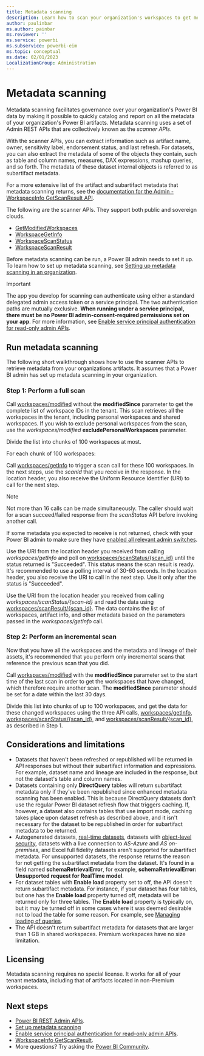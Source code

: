 ```yaml
---
title: Metadata scanning
description: Learn how to scan your organization's workspaces to get metadata about your organization's Power BI data assets.
author: paulinbar
ms.author: painbar
ms.reviewer: ''
ms.service: powerbi
ms.subservice: powerbi-eim
ms.topic: conceptual
ms.date: 02/01/2023
LocalizationGroup: Administration
---
```


# Metadata scanning

Metadata scanning facilitates governance over your organization's Power BI data by making it possible to quickly catalog and report on all the metadata of your organization's Power BI artifacts. Metadata scanning uses a set of Admin REST APIs that are collectively known as the *scanner APIs*.

With the scanner APIs, you can extract information such as artifact name, owner, sensitivity label, endorsement status, and last refresh. For datasets, you can also extract the metadata of some of the objects they contain, such as table and column names, measures, DAX expressions, mashup queries, and so forth. The metadata of these dataset internal objects is referred to as subartifact metadata.

For a more extensive list of the artifact and subartifact metadata that metadata scanning returns, see the [documentation for the Admin - WorkspaceInfo GetScanResult API](/rest/api/power-bi/admin/workspace-info-get-scan-result).

The following are the scanner APIs. They support both public and sovereign clouds.

* [GetModifiedWorkspaces](/rest/api/power-bi/admin/workspace-info-get-modified-workspaces)
* [WorkspaceGetInfo](/rest/api/power-bi/admin/workspace-info-post-workspace-info)
* [WorkspaceScanStatus](/rest/api/power-bi/admin/workspace-info-get-scan-status)
* [WorkspaceScanResult](/rest/api/power-bi/admin/workspace-info-get-scan-result)

Before metadata scanning can be run, a Power BI admin needs to set it up. To learn how to set up metadata scanning, see [Setting up metadata scanning in an organization](../admin/service-admin-metadata-scanning-setup.md).

> [!IMPORTANT]
> The app you develop for scanning can authenticate using either a standard delegated admin access token or a service principal. The two authentication paths are mutually exclusive. **When running under a service principal, there must be no Power BI admin-consent-required permissions set on your app**. For more information, see [Enable service principal authentication for read-only admin APIs](./read-only-apis-service-principal-authentication.md).

## Run metadata scanning

The following short walkthrough shows how to use the scanner APIs to retrieve metadata from your organizations artifacts. It assumes that a Power BI admin has set up metadata scanning in your organization.

### Step 1: Perform a full scan

Call [workspaces/modified](/rest/api/power-bi/admin/workspace-info-get-modified-workspaces) without the **modifiedSince** parameter to get the complete list of workspace IDs in the tenant. This scan retrieves all the workspaces in the tenant, including personal workspaces and shared workspaces. If you wish to exclude personal workspaces from the scan, use the *workspaces/modified* **excludePersonalWorkspaces** parameter.

Divide the list into chunks of 100 workspaces at most.

For each chunk of 100 workspaces:

Call [workspaces/getInfo](/rest/api/power-bi/admin/workspace-info-post-workspace-info) to trigger a scan call for these 100 workspaces. In the next steps, use the *scanId* that you receive in the response. In the location header, you also receive the Uniform Resource Identifier (URI) to call for the next step.

>[!NOTE]
> Not more than 16 calls can be made simultaneously. The caller should wait for a scan succeed/failed response from the *scanStatus* API before invoking another call.
>
> If some metadata you expected to receive is not returned, check with your Power BI admin to make sure they have [enabled all relevant admin switches](../admin/service-admin-metadata-scanning-setup.md).

Use the URI from the location header you received from calling *workspaces/getInfo* and poll on [workspaces/scanStatus/{scan_id}](/rest/api/power-bi/admin/workspace-info-get-scan-status) until the status returned is "Succeeded". This status means the scan result is ready. It's recommended to use a polling interval of 30-60 seconds. In the location header, you also receive the URI to call in the next step. Use it only after the status is "Succeeded".

Use the URI from the location header you received from calling *workspaces/scanStatus/{scan-id}* and read the data using [workspaces/scanResult/{scan_id}](/rest/api/power-bi/admin/workspace-info-get-scan-result). The data contains the list of workspaces, artifact info, and other metadata based on the parameters passed in the *workspaces/getInfo* call.

### Step 2: Perform an incremental scan

Now that you have all the workspaces and the metadata and lineage of their assets, it's recommended that you perform only incremental scans that reference the previous scan that you did.

Call [workspaces/modified](/rest/api/power-bi/admin/workspace-info-get-modified-workspaces) with the **modifiedSince** parameter set to the start time of the last scan in order to get the workspaces that have changed, which therefore require another scan. The **modifiedSince** parameter should be set for a date within the last 30 days.

Divide this list into chunks of up to 100 workspaces, and get the data for these changed workspaces using the three API calls, [workspaces/getInfo](/rest/api/power-bi/admin/workspace-info-post-workspace-info), [workspaces/scanStatus/{scan_id}](/rest/api/power-bi/admin/workspace-info-get-scan-status), and [workspaces/scanResult/{scan_id}](/rest/api/power-bi/admin/workspace-info-get-scan-result), as described in Step 1.

## Considerations and limitations

* Datasets that haven't been refreshed or republished will be returned in API responses but without their subartifact information and expressions. For example, dataset name and lineage are included in the response, but not the dataset's table and column names.
* Datasets containing only **DirectQuery** tables will return subartifact metadata only if they've been republished since enhanced metadata scanning has been enabled. This is because DirectQuery datasets don't use the regular Power BI dataset refresh flow that triggers caching. If, however, a dataset also contains tables that use import mode, caching takes place upon dataset refresh as described above, and it isn't necessary for the dataset to be republished in order for subartifact metadata to be returned.
* Autogenerated datasets, [real-time datasets](../connect-data/service-real-time-streaming.md), datasets with [object-level security](https://powerbi.microsoft.com/blog/object-level-security-ols-is-now-generally-available-in-power-bi-premium-and-pro/), datasets with a live connection to *AS-Azure* and *AS on-premises*, and Excel full fidelity datasets aren't supported for subartifact metadata. For unsupported datasets, the response returns the reason for not getting the subartifact metadata from the dataset. It's found in a field named **schemaRetrievalError**, for example, **schemaRetrievalError: Unsupported request for RealTime model**.
* For dataset tables with **Enable load** property set to off, the API doesn't return subartifact metadata. For instance, if your dataset has four tables, but one has the **Enable load** property turned off, metadata will be returned only for three tables. The **Enable load** property is typically on, but it may be turned off in some cases where it was deemed desirable not to load the table for some reason. For example, see [Managing loading of queries](../connect-data/refresh-include-in-report-refresh.md#managing-loading-of-queries).
* The API doesn't return subartifact metadata for datasets that are larger than 1 GB in shared workspaces. Premium workspaces have no size limitation.

## Licensing

Metadata scanning requires no special license. It works for all of your tenant metadata, including that of artifacts located in non-Premium workspaces.

## Next steps

* [Power BI REST Admin APIs](/rest/api/power-bi/admin).
* [Set up metadata scanning](../admin/service-admin-metadata-scanning-setup.md)
* [Enable service principal authentication for read-only admin APIs](read-only-apis-service-principal-authentication.md).
* [WorkspaceInfo GetScanResult](/rest/api/power-bi/admin/workspace-info-get-scan-result).
* More questions? Try asking the [Power BI Community](https://community.powerbi.com).